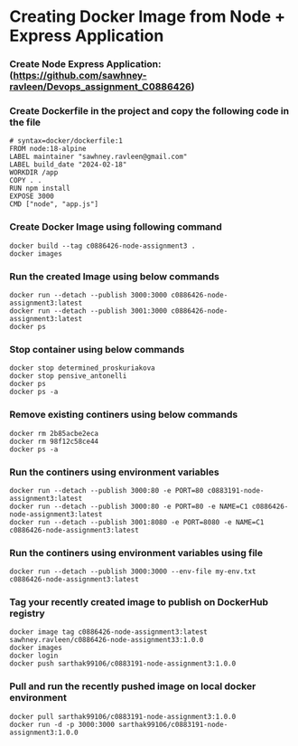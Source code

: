 # Creating Docker Image from Node + Express Application

### Create Node Express Application: (https://github.com/sawhney-ravleen/Devops_assignment_C0886426)

### Create Dockerfile in the project and copy the following code in the file

```
# syntax=docker/dockerfile:1
FROM node:18-alpine
LABEL maintainer "sawhney.ravleen@gmail.com"
LABEL build_date "2024-02-18"
WORKDIR /app
COPY . .
RUN npm install
EXPOSE 3000
CMD ["node", "app.js"]
```

### Create Docker Image using following command

```
docker build --tag c0886426-node-assignment3 .
docker images
```

### Run the created Image using below commands

```
docker run --detach --publish 3000:3000 c0886426-node-assignment3:latest
docker run --detach --publish 3001:3000 c0886426-node-assignment3:latest
docker ps
```

### Stop container using below commands

```
docker stop determined_proskuriakova
docker stop pensive_antonelli
docker ps
docker ps -a
```

### Remove existing continers using below commands

```
docker rm 2b85acbe2eca
docker rm 98f12c58ce44
docker ps -a
```

### Run the continers using environment variables

```
docker run --detach --publish 3000:80 -e PORT=80 c0883191-node-assignment3:latest
docker run --detach --publish 3000:80 -e PORT=80 -e NAME=C1 c0886426-node-assignment3:latest
docker run --detach --publish 3001:8080 -e PORT=8080 -e NAME=C1 c0886426-node-assignment3:latest
```

### Run the continers using environment variables using file

```
docker run --detach --publish 3000:3000 --env-file my-env.txt c0886426-node-assignment3:latest
```

### Tag your recently created image to publish on DockerHub registry

```
docker image tag c0886426-node-assignment3:latest sawhney.ravleen/c0886426-node-assignment33:1.0.0
docker images
docker login
docker push sarthak99106/c0883191-node-assignment3:1.0.0
```
### Pull and run the recently pushed image on local docker environment
```
docker pull sarthak99106/c0883191-node-assignment3:1.0.0
docker run -d -p 3000:3000 sarthak99106/c0883191-node-assignment3:1.0.0
```
